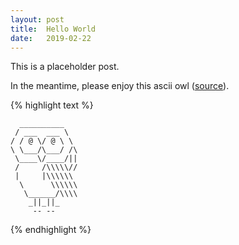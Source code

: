 ```yaml
---
layout: post
title:  Hello World
date:   2019-02-22
---
```


This is a placeholder post.

In the meantime, please enjoy this ascii owl ([source](https://the.sunnyspot.org/asciiart/gallery/ascipics.html)).

{% highlight text %}

      __________
     / ___  ___ \
    / / @ \/ @ \ \
    \ \___/\___/ /\
     \____\/____/||
     /     /\\\\\//
     |     |\\\\\\
      \      \\\\\\
       \______/\\\\
        _||_||_
         -- --

{% endhighlight %}

